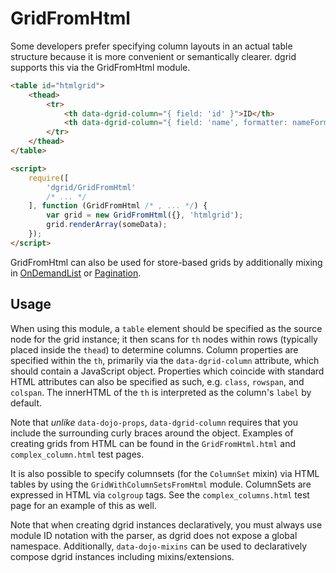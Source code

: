 # GridFromHtml

Some developers prefer specifying column layouts in an actual table structure
because it is more convenient or semantically clearer. dgrid supports this via
the GridFromHtml module.

```html
<table id="htmlgrid">
    <thead>
        <tr>
            <th data-dgrid-column="{ field: 'id' }">ID</th>
            <th data-dgrid-column="{ field: 'name', formatter: nameFormatter }">Name</th>
        </tr>
    </thead>
</table>

<script>
    require([
        'dgrid/GridFromHtml'
        /* ... */
    ], function (GridFromHtml /* , ... */) {
        var grid = new GridFromHtml({}, 'htmlgrid');
        grid.renderArray(someData);
    });
</script>
```

GridFromHtml can also be used for store-based grids by additionally
mixing in [OnDemandList](OnDemandList-and-OnDemandGrid.md) or [Pagination](../extensions/Pagination.md).

## Usage

When using this module, a `table` element should be specified as the source node
for the grid instance; it then scans for `th` nodes within rows (typically placed
inside the `thead`) to determine columns. Column properties are specified within
the `th`, primarily via the `data-dgrid-column` attribute, which should contain a
JavaScript object. Properties which coincide with standard HTML attributes can
also be specified as such, e.g. `class`, `rowspan`, and `colspan`. The innerHTML
of the `th` is interpreted as the column's `label` by default.

Note that *unlike* `data-dojo-props`, `data-dgrid-column` requires that you
include the surrounding curly braces around the object.
Examples of creating grids from
HTML can be found in the `GridFromHtml.html` and `complex_column.html` test
pages.

It is also possible to specify columnsets (for the `ColumnSet` mixin) via
HTML tables by using the `GridWithColumnSetsFromHtml` module. ColumnSets are
expressed in HTML via `colgroup` tags. See the `complex_columns.html` test page
for an example of this as well.

Note that when creating dgrid instances declaratively, you must always use module
ID notation with the parser, as dgrid does not expose a global namespace.
Additionally, `data-dojo-mixins` can be used to declaratively compose dgrid instances
including mixins/extensions.